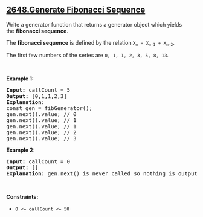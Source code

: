 ## [2648.Generate Fibonacci Sequence](https://leetcode.com/problems/generate-fibonacci-sequence/)
<p>Write a generator function that returns a generator object which yields the&nbsp;<strong>fibonacci sequence</strong>.</p>

<p>The&nbsp;<strong>fibonacci sequence</strong>&nbsp;is defined by the relation <code>X<sub>n</sub>&nbsp;= X<sub>n-1</sub>&nbsp;+ X<sub>n-2</sub></code>.</p>

<p>The first few numbers&nbsp;of the series are <code>0, 1, 1, 2, 3, 5, 8, 13</code>.</p>

<p>&nbsp;</p>
<p><strong class="example">Example 1:</strong></p>

<pre>
<strong>Input:</strong> callCount = 5
<strong>Output:</strong> [0,1,1,2,3]
<strong>Explanation:</strong>
const gen = fibGenerator();
gen.next().value; // 0
gen.next().value; // 1
gen.next().value; // 1
gen.next().value; // 2
gen.next().value; // 3
</pre>

<p><strong class="example">Example 2:</strong></p>

<pre>
<strong>Input:</strong> callCount = 0
<strong>Output:</strong> []
<strong>Explanation:</strong> gen.next() is never called so nothing is outputted
</pre>

<p>&nbsp;</p>
<p><strong>Constraints:</strong></p>

<ul>
	<li><code>0 &lt;= callCount &lt;= 50</code></li>
</ul>
